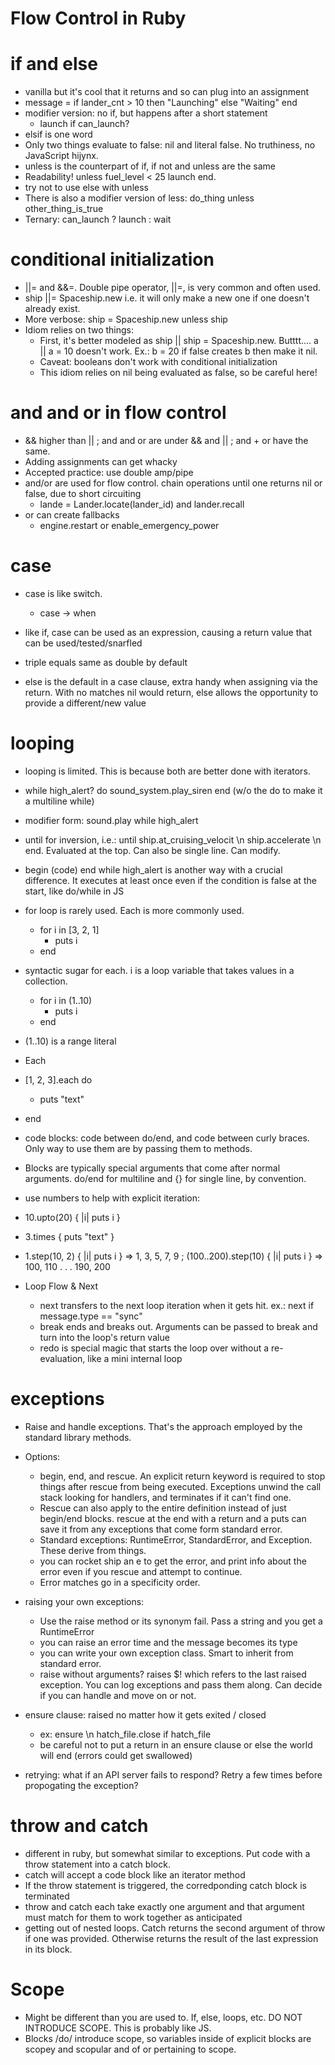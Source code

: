 # Flow Control in Ruby

# if and else

* vanilla but it's cool that it returns and so can plug into an assignment
* message = if lander_cnt > 10 then "Launching" else "Waiting" end
* modifier version: no if, but happens after a short statement
    * launch if can_launch?
* elsif is one word
* Only two things evaluate to false: nil and literal false. No truthiness, no JavaScript hijynx.
* unless is the counterpart of if, if not and unless are the same
* Readability! unless fuel_level < 25 launch end.
* try not to use else with unless
* There is also a modifier version of less: do_thing unless other_thing_is_true
* Ternary: can_launch ? launch : wait

# conditional initialization

* ||= and &&=. Double pipe operator, ||=, is very common and often used.
* ship ||= Spaceship.new i.e. it will only make a new one if one doesn't already exist.
* More verbose: ship = Spaceship.new unless ship
* Idiom relies on two things:
    * First, it's better modeled as ship || ship = Spaceship.new. Butttt.... a || a = 10 doesn't work. Ex.: b = 20 if false creates b then make it nil.
    * Caveat: booleans don't work with conditional initialization
    * This idiom relies on nil being evaluated as false, so be careful here!

# and and or in flow control

* && higher than || ; and and or are under && and || ; and + or have the same.
* Adding assignments can get whacky
* Accepted practice: use double amp/pipe
* and/or are used for flow control. chain operations until one returns nil or false, due to short circuiting
    * lande = Lander.locate(lander_id) and lander.recall
* or can create fallbacks
    * engine.restart or enable_emergency_power


# case

* case is like switch.
    * case -> when
* like if, case can be used as an expression, causing a return value that can be used/tested/snarfled

* triple equals same as double by default
* else is the default in a case clause, extra handy when assigning via the return. With no matches nil would return, else allows the opportunity to provide a different/new value


# looping

* looping is limited. This is because both are better done with iterators.

* while high_alert? do sound_system.play_siren end (w/o the do to make it a multiline while)
* modifier form: sound.play while high_alert
* until for inversion, i.e.: until ship.at_cruising_velocit \n ship.accelerate \n end. Evaluated at the top. Can also be single line. Can modify.
* begin (code) end while high_alert is another way with a crucial difference. It executes at least once even if the condition is false at the start, like do/while in JS
* for loop is rarely used. Each is more commonly used.
    * for i in [3, 2, 1]
        * puts i
    * end
* syntactic sugar for each. i is a loop variable that takes values in a collection.
    * for i in (1..10)
        * puts i
    * end
* (1..10) is a range literal

* Each
* [1, 2, 3].each do
    * puts "text"
* end

* code blocks: code between do/end, and code between curly braces. Only way to use them are by passing them to methods.
* Blocks are typically special arguments that come after normal arguments. do/end for multiline and {} for single line, by convention.

* use numbers to help with explicit iteration:
* 10.upto(20) { |i| puts i }
* 3.times { puts "text" }
* 1.step(10, 2) { |i| puts i } => 1, 3, 5, 7, 9 ; (100..200).step(10) { |i| puts i } => 100, 110 . . . 190, 200

* Loop Flow & Next
    * next transfers to the next loop iteration when it gets hit. ex.: next if message.type == "sync"
    * break ends and breaks out. Arguments can be passed to break and turn into the loop's return value
    * redo is special magic that starts the loop over without a re-evaluation, like a mini internal loop

# exceptions

* Raise and handle exceptions. That's the approach employed by the standard library methods.
* Options:
    * begin, end, and rescue. An explicit return keyword is required to stop things after rescue from being executed. Exceptions unwind the call stack looking for handlers, and terminates if it can't find one.
    * Rescue can also apply to the entire definition instead of just begin/end blocks. rescue at the end with a return and a puts can save it from any exceptions that come form standard error.
    * Standard exceptions: RuntimeError, StandardError, and Exception. These derive from things.
    * you can rocket ship an e to get the error, and print info about the error even if you rescue and attempt to continue.
    * Error matches go in a specificity order.

* raising your own exceptions:
    * Use the raise method or its synonym fail. Pass a string and you get a RuntimeError
    * you can raise an error time and the message becomes its type
    * you can write your own exception class. Smart to inherit from standard error.
    * raise without arguments? raises $! which refers to the last raised exception. You can log exceptions and pass them along. Can decide if you can handle and move on or not.
* ensure clause: raised no matter how it gets exited / closed
    * ex: ensure \n hatch_file.close if hatch_file
    * be careful not to put a return in an ensure clause or else the world will end (errors could get swallowed)
* retrying: what if an API server fails to respond? Retry a few times before propogating the exception?

# throw and catch

* different in ruby, but somewhat similar to exceptions. Put code with a throw statement into a catch block.
* catch will accept a code block like an iterator method
* If the throw statement is triggered, the corredponding catch block is terminated
* throw and catch each take exactly one argument and that argument must match for them to work together as anticipated
* getting out of nested loops. Catch returns the second argument of throw if one was provided. Otherwise returns the result of the last expression in its block.

# Scope

* Might be different than you are used to. If, else, loops, etc. DO NOT INTRODUCE SCOPE. This is probably like JS.
* Blocks /do/ introduce scope, so variables inside of explicit blocks are scopey and scopular and of or pertaining to scope.
